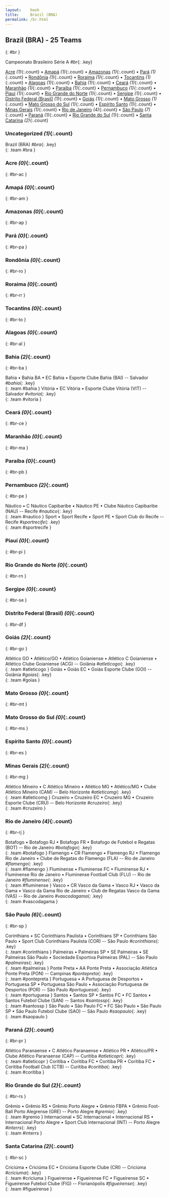 ```yaml
---
layout:    book
title:     Brazil (BRA)
permalink: /br.html
---
```


## Brazil (BRA) - 25 Teams
{: #br }



 Campeonato Brasileiro Série A _#br_{: .key}



[Acre](#br-ac) _(1)_{:.count} • [Amapá](#br-am) _(1)_{:.count} • [Amazonas](#br-ap) _(1)_{:.count} • [Pará](#br-pa) _(1)_{:.count} • [Rondônia](#br-ro) _(1)_{:.count} • [Roraima](#br-rr) _(1)_{:.count} • [Tocantins](#br-to) _(1)_{:.count} • [Alagoas](#br-al) _(1)_{:.count} • [Bahia](#br-ba) _(1)_{:.count} • [Ceará](#br-ce) _(1)_{:.count} • [Maranhão](#br-ma) _(1)_{:.count} • [Paraíba](#br-pb) _(1)_{:.count} • [Pernambuco](#br-pe) _(1)_{:.count} • [Piauí](#br-pi) _(1)_{:.count} • [Rio Grande do Norte](#br-rn) _(1)_{:.count} • [Sergipe](#br-se) _(1)_{:.count} • [Distrito Federal (Brasil)](#br-df) _(1)_{:.count} • [Goiás](#br-go) _(1)_{:.count} • [Mato Grosso](#br-mt) _(1)_{:.count} • [Mato Grosso do Sul](#br-ms) _(1)_{:.count} • [Espírito Santo](#br-es) _(1)_{:.count} • [Minas Gerais](#br-mg) _(1)_{:.count} • [Rio de Janeiro](#br-rj) _(4)_{:.count} • [São Paulo](#br-sp) _(7)_{:.count} • [Paraná](#br-pr) _(1)_{:.count} • [Rio Grande do Sul](#br-rs) _(1)_{:.count} • [Santa Catarina](#br-sc) _(2)_{:.count}


### Uncategorized _(1)_{:.count}

Brazil  (BRA)  _#bra_{: .key} <br>
{: .team #bra }



### Acre _(0)_{:.count}
{: #br-ac }





<div class='columns3' markdown='1'>


</div>



### Amapá _(0)_{:.count}
{: #br-am }





<div class='columns3' markdown='1'>


</div>



### Amazonas _(0)_{:.count}
{: #br-ap }





<div class='columns3' markdown='1'>


</div>



### Pará _(0)_{:.count}
{: #br-pa }





<div class='columns3' markdown='1'>


</div>



### Rondônia _(0)_{:.count}
{: #br-ro }





<div class='columns3' markdown='1'>


</div>



### Roraima _(0)_{:.count}
{: #br-rr }





<div class='columns3' markdown='1'>


</div>



### Tocantins _(0)_{:.count}
{: #br-to }





<div class='columns3' markdown='1'>


</div>



### Alagoas _(0)_{:.count}
{: #br-al }





<div class='columns3' markdown='1'>


</div>



### Bahia _(2)_{:.count}
{: #br-ba }





<div class='columns3' markdown='1'>

Bahia • Bahia BA • EC Bahia • Esporte Clube Bahia  (BAI)  -- Salvador _#bahia_{: .key} <br>
{: .team #bahia }
Vitória • EC Vitória • Esporte Clube Vitória  (VIT)  -- Salvador _#vitoria_{: .key} <br>
{: .team #vitoria }

</div>



### Ceará _(0)_{:.count}
{: #br-ce }





<div class='columns3' markdown='1'>


</div>



### Maranhão _(0)_{:.count}
{: #br-ma }





<div class='columns3' markdown='1'>


</div>



### Paraíba _(0)_{:.count}
{: #br-pb }





<div class='columns3' markdown='1'>


</div>



### Pernambuco _(2)_{:.count}
{: #br-pe }





<div class='columns3' markdown='1'>

Náutico • C Náutico Capibaribe • Náutico PE • Clube Náutico Capibaribe  (NAU)  -- Recife _#nautico_{: .key} <br>
{: .team #nautico }
Sport • Sport Recife • Sport PE • Sport Club do Recife   -- Recife _#sportrecife_{: .key} <br>
{: .team #sportrecife }

</div>



### Piauí _(0)_{:.count}
{: #br-pi }





<div class='columns3' markdown='1'>


</div>



### Rio Grande do Norte _(0)_{:.count}
{: #br-rn }





<div class='columns3' markdown='1'>


</div>



### Sergipe _(0)_{:.count}
{: #br-se }





<div class='columns3' markdown='1'>


</div>



### Distrito Federal (Brasil) _(0)_{:.count}
{: #br-df }





<div class='columns3' markdown='1'>


</div>



### Goiás _(2)_{:.count}
{: #br-go }





<div class='columns3' markdown='1'>

Atlético GO • Atlético/GO • Atlético Goianiense • Atlético C Goianiense • Atlético Clube Goianiense  (ACG)  -- Goiânia _#atleticogo_{: .key} <br>
{: .team #atleticogo }
Goiás • Goiás EC • Goiás Esporte Clube  (GOI)  -- Goiânia _#goias_{: .key} <br>
{: .team #goias }

</div>



### Mato Grosso _(0)_{:.count}
{: #br-mt }





<div class='columns3' markdown='1'>


</div>



### Mato Grosso do Sul _(0)_{:.count}
{: #br-ms }





<div class='columns3' markdown='1'>


</div>



### Espírito Santo _(0)_{:.count}
{: #br-es }





<div class='columns3' markdown='1'>


</div>



### Minas Gerais _(2)_{:.count}
{: #br-mg }





<div class='columns3' markdown='1'>

Atlético Mineiro • C Atlético Mineiro • Atlético MG • Atlético/MG • Clube Atlético Mineiro  (CAM)  -- Belo Horizonte _#atleticomg_{: .key} <br>
{: .team #atleticomg }
Cruzeiro • Cruzeiro EC • Cruzeiro MG • Cruzeiro Esporte Clube  (CRU)  -- Belo Horizonte _#cruzeiro_{: .key} <br>
{: .team #cruzeiro }

</div>



### Rio de Janeiro _(4)_{:.count}
{: #br-rj }





<div class='columns3' markdown='1'>

Botafogo • Botafogo RJ • Botafogo FR • Botafogo de Futebol e Regatas  (BOT)  -- Rio de Janeiro _#botafogo_{: .key} <br>
{: .team #botafogo }
Flamengo • CR Flamengo • Flamengo RJ • Flamengo Rio de Janeiro • Clube de Regatas do Flamengo  (FLA)  -- Rio de Janeiro _#flamengo_{: .key} <br>
{: .team #flamengo }
Fluminense • Fluminense FC • Fluminense RJ • Fluminense Rio de Janeiro • Fluminense Football Club  (FLU)  -- Rio de Janeiro _#fluminense_{: .key} <br>
{: .team #fluminense }
Vasco • CR Vasco da Gama • Vasco RJ • Vasco da Gama • Vasco da Gama Rio de Janeiro • Club de Regatas Vasco da Gama  (VAS)  -- Rio de Janeiro _#vascodagama_{: .key} <br>
{: .team #vascodagama }

</div>



### São Paulo _(6)_{:.count}
{: #br-sp }





<div class='columns3' markdown='1'>

Corinthians • SC Corinthians Paulista • Corinthians SP • Corinthians São Paulo • Sport Club Corinthians Paulista  (COR)  -- São Paulo _#corinthians_{: .key} <br>
{: .team #corinthians }
Palmeiras • Palmeiras SP • SE Palmeiras • SE Palmeiras São Paulo • Sociedade Esportiva Palmeiras  (PAL)  -- São Paulo _#palmeiras_{: .key} <br>
{: .team #palmeiras }
Ponte Preta • AA Ponte Preta • Associação Atlética Ponte Preta  (PON)  -- Campinas _#pontepreta_{: .key} <br>
{: .team #pontepreta }
Portuguesa • A Portuguesa de Desportos • Portuguesa SP • Portuguesa São Paulo • Associação Portuguesa de Desportos  (POR)  -- São Paulo _#portuguesa_{: .key} <br>
{: .team #portuguesa }
Santos • Santos SP • Santos FC • FC Santos • Santos Futebol Clube  (SAN)  -- Santos _#santossp_{: .key} <br>
{: .team #santossp }
São Paulo • São Paulo FC • FC São Paulo • São Paulo SP • São Paulo Futebol Clube  (SAO)  -- São Paulo _#saopaulo_{: .key} <br>
{: .team #saopaulo }

</div>



### Paraná _(2)_{:.count}
{: #br-pr }





<div class='columns3' markdown='1'>

Atlético Paranaense • C Atlético Paranaense • Atlético PR • Atlético/PR • Clube Atlético Paranaense  (CAP)  -- Curitiba _#atleticopr_{: .key} <br>
{: .team #atleticopr }
Coritiba • Coritiba FC • Coritiba PR • Coritiba FC • Coritiba Football Club  (CTB)  -- Curitiba _#coritiba_{: .key} <br>
{: .team #coritiba }

</div>



### Rio Grande do Sul _(2)_{:.count}
{: #br-rs }





<div class='columns3' markdown='1'>

Grêmio • Grêmio RS • Grêmio Porto Alegre • Grêmio FBPA • Grêmio Foot-Ball Porto Alegrense  (GRE)  -- Porto Alegre _#gremio_{: .key} <br>
{: .team #gremio }
Internacional • SC Internacional • Internacional RS • Internacional Porto Alegre • Sport Club Internacional  (INT)  -- Porto Alegre _#interrs_{: .key} <br>
{: .team #interrs }

</div>



### Santa Catarina _(2)_{:.count}
{: #br-sc }





<div class='columns3' markdown='1'>

Criciúma • Criciúma EC • Criciúma Esporte Clube  (CRI)  -- Criciúma _#criciuma_{: .key} <br>
{: .team #criciuma }
Figueirense • Figueirense FC • Figueirense SC • Figueirense Futebol Clube  (FIG)  -- Florianópolis _#figueirense_{: .key} <br>
{: .team #figueirense }

</div>


 
